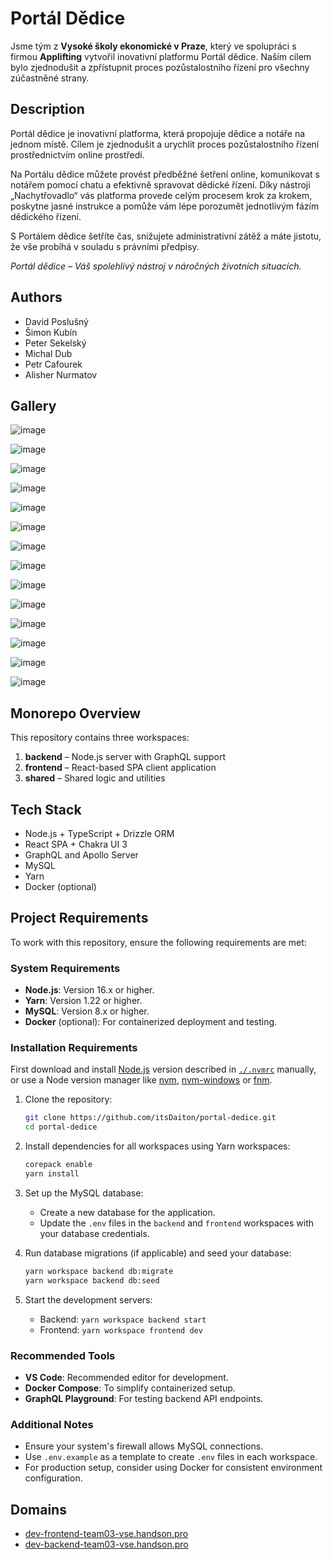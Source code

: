 # Portál Dědice
Jsme tým z **Vysoké školy ekonomické v Praze**, který ve spolupráci s firmou **Applifting** vytvořil inovativní platformu Portál dědice. Naším cílem bylo zjednodušit a zpřístupnit proces pozůstalostního řízení pro všechny zúčastněné strany.

## Description
Portál dědice je inovativní platforma, která propojuje dědice a notáře na jednom místě. Cílem je zjednodušit a urychlit proces pozůstalostního řízení prostřednictvím online prostředí.

Na Portálu dědice můžete provést předběžné šetření online, komunikovat s notářem pomocí chatu a efektivně spravovat dědické řízení. Díky nástroji „Nachytřovadlo“ vás platforma provede celým procesem krok za krokem, poskytne jasné instrukce a pomůže vám lépe porozumět jednotlivým fázím dědického řízení.

S Portálem dědice šetříte čas, snižujete administrativní zátěž a máte jistotu, že vše probíhá v souladu s právními předpisy.

*Portál dědice – Váš spolehlivý nástroj v náročných životních situacích.*

## Authors
- David Poslušný
- Šimon Kubín
- Peter Sekelský
- Michal Dub
- Petr Cafourek
- Alisher Nurmatov

## Gallery

![image](https://github.com/user-attachments/assets/ac65c412-d65e-495f-be75-731d6e655d2b)

![image](https://github.com/user-attachments/assets/a895269f-30a5-4ce8-b730-209105db5460)

![image](https://github.com/user-attachments/assets/a1efbe08-7bbb-4562-a77f-7d369ca44302)

![image](https://github.com/user-attachments/assets/24215fe4-a811-4544-a26f-dfd074d42666)

![image](https://github.com/user-attachments/assets/9e84c6bf-f445-44ac-98c4-7a85e39c81dd)

![image](https://github.com/user-attachments/assets/1b682f28-3a84-4fa8-b769-8d4fed7b105e)

![image](https://github.com/user-attachments/assets/d6551c98-4f26-42c6-a59d-17b414ccf1eb)

![image](https://github.com/user-attachments/assets/2402e297-ea15-40c2-80dc-4bc785a188a0)

![image](https://github.com/user-attachments/assets/18d290f7-4440-4ae2-8d30-d6732691b891)

![image](https://github.com/user-attachments/assets/1d111bc9-2cf8-4144-9a10-e89ab253c90f)

![image](https://github.com/user-attachments/assets/a28343ea-a6e1-4f4f-b231-cd05e2c8908c)

![image](https://github.com/user-attachments/assets/c68a3223-8746-4982-8db5-75e48a1ebe03)

![image](https://github.com/user-attachments/assets/35f5960c-523b-436b-bbb8-e1c9760b7deb)

![image](https://github.com/user-attachments/assets/4241bbde-608d-44a8-841e-dbd5ac1d609f)



## Monorepo Overview

This repository contains three workspaces:

1. **backend** – Node.js server with GraphQL support
2. **frontend** – React-based SPA client application
3. **shared** – Shared logic and utilities

## Tech Stack

- Node.js + TypeScript + Drizzle ORM
- React SPA + Chakra UI 3
- GraphQL and Apollo Server
- MySQL
- Yarn
- Docker (optional)

## Project Requirements

To work with this repository, ensure the following requirements are met:

### System Requirements

- **Node.js**: Version 16.x or higher.
- **Yarn**: Version 1.22 or higher.
- **MySQL**: Version 8.x or higher.
- **Docker** (optional): For containerized deployment and testing.

### Installation Requirements

First download and install [Node.js](https://nodejs.org/en/download/) version described in [`./.nvmrc`](./.nvmrc) manually, or use a Node version manager like [nvm](https://github.com/nvm-sh/nvm), [nvm-windows](https://github.com/coreybutler/nvm-windows) or [fnm](https://github.com/Schniz/fnm).

1. Clone the repository:

   ```bash
   git clone https://github.com/itsDaiton/portal-dedice.git
   cd portal-dedice
   ```

2. Install dependencies for all workspaces using Yarn workspaces:

   ```bash
   corepack enable
   yarn install
   ```

3. Set up the MySQL database:

   - Create a new database for the application.
   - Update the `.env` files in the `backend` and `frontend` workspaces with your database credentials.

4. Run database migrations (if applicable) and seed your database:

   ```bash
   yarn workspace backend db:migrate
   yarn workspace backend db:seed
   ```

5. Start the development servers:
   - Backend: `yarn workspace backend start`
   - Frontend: `yarn workspace frontend dev`

### Recommended Tools

- **VS Code**: Recommended editor for development.
- **Docker Compose**: To simplify containerized setup.
- **GraphQL Playground**: For testing backend API endpoints.

### Additional Notes

- Ensure your system's firewall allows MySQL connections.
- Use `.env.example` as a template to create `.env` files in each workspace.
- For production setup, consider using Docker for consistent environment configuration.

## Domains

- [dev-frontend-team03-vse.handson.pro](http://dev-frontend-team03-vse.handson.pro)
- [dev-backend-team03-vse.handson.pro](http://dev-backend-team03-vse.handson.pro)
